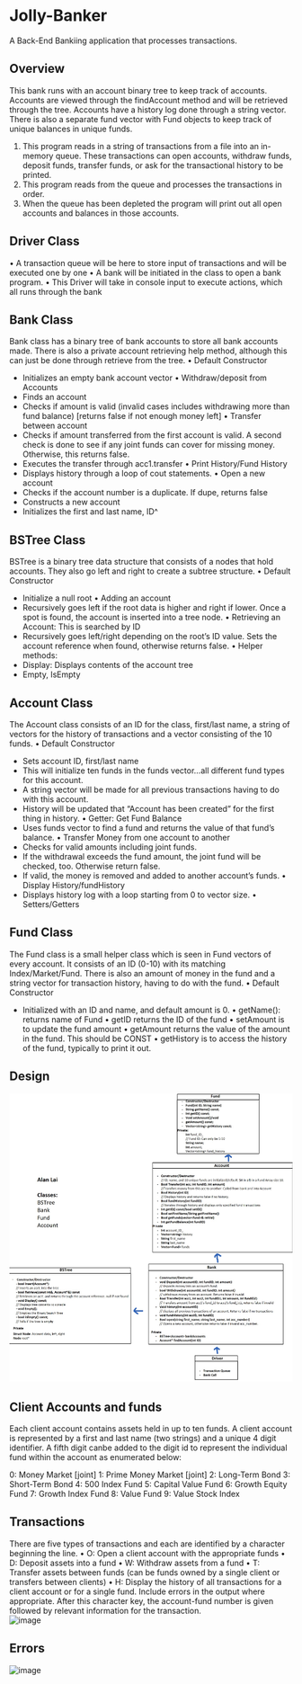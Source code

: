 # Jolly-Banker
A Back-End Bankiing application that processes transactions. 

## Overview
This bank runs with an account binary tree to keep track of accounts. Accounts are viewed through the findAccount method and will be retrieved through the tree. Accounts have a history log done through a string vector. There is also a separate fund vector with Fund objects to keep track of unique balances in unique funds. 
1. This program reads in a string of transactions from a file into an in-memory queue. These transactions can open accounts, withdraw funds, deposit funds, transfer funds, or ask for the transactional history to be printed.
2. This program reads from the queue and processes the transactions in order.
3. When the queue has been depleted the program will print out all open accounts and balances in those accounts.

## Driver Class
•	A transaction queue will be here to store input of transactions and will be executed one by one
•	A bank will be initiated in the class to open a bank program.
•	This Driver will take in console input to execute actions, which all runs through the bank

## Bank Class
Bank class has a binary tree of bank accounts to store all bank accounts made. There is also a private account retrieving help method, although this can just be done through retrieve from the tree.
•	Default Constructor
-	Initializes an empty bank account vector
•	Withdraw/deposit  from Accounts
-	Finds an account
-	Checks if amount is valid (invalid cases includes withdrawing more than fund balance) [returns false if not enough money left]
•	Transfer between account
-	Checks if amount transferred from the first account is valid. A second check is done to see if any joint funds can cover for missing money. Otherwise, this returns false.
-	Executes the transfer through acc1.transfer
•	Print History/Fund History
-	Displays history through a loop of cout statements. 
•	Open a new account
-	Checks if the account number is a duplicate. If dupe, returns false
-	Constructs a new account 
-	Initializes the first and last name, ID^

## BSTree Class
BSTree is a binary tree data structure that consists of a nodes that hold accounts. They also go left and right to create a subtree structure. 
•	Default Constructor
-	Initialize a null root
•	Adding an account
-	Recursively goes left if the root data is higher and right if lower. Once a spot is found, the account is inserted into a tree node.
•	Retrieving an Account: This is searched by ID
-	Recursively goes left/right depending on the root’s ID value. Sets the account reference when found, otherwise returns false.
•	Helper methods: 
-	Display: Displays contents of the account tree
-	Empty, IsEmpty

## Account Class
The Account class consists of an ID for the class, first/last name, a string of vectors for the history of transactions and a vector consisting of the 10 funds.
•	Default Constructor
-	Sets account ID, first/last name
-	This will initialize ten funds in the funds vector…all different fund types for this account. 
-	A string vector will be made for all previous transactions having to do with this account.
-	History will be updated that “Account <id> has been created” for the first thing in history.
•	Getter: Get Fund Balance
-	Uses funds vector to find a fund and returns the value of that fund’s balance.
•	Transfer Money from one account to another
-	Checks for valid amounts including joint funds. 
-	If the withdrawal exceeds the fund amount, the joint fund will be checked, too. Otherwise return false.
-	If valid, the money is removed and added to another account’s funds.
•	Display History/fundHistory
-	Displays history log with a loop starting from 0 to vector size.
•	Setters/Getters

## Fund Class
The Fund class is a small helper class which is seen in Fund vectors of every account. It consists of an ID (0-10) with its matching Index/Market/Fund. There is also an amount of money in the fund and a string vector for transaction history, having to do with the fund.
•	Default Constructor
-	Initialized with an ID and name, and default amount is  0.
•	getName(): returns name of Fund
•	getID returns the ID of the fund
•	setAmount is to update the fund amount
•	getAmount returns the value of the amount in the fund. This should be CONST
•	getHistory is to access the history of the fund, typically to print it out.


## Design

![alt text](https://github.com/alan-lai1738/Jolly-Banker/blob/main/InkedProgram%205%20design%20Alan_LI.jpg?raw=true)
  
  
## Client Accounts and funds
Each client account contains assets held in up to ten funds.  A client account is represented by a first and last name (two strings) and a unique 4 digit identifier.  A fifth digit canbe added to the digit id to represent the individual fund within the account as enumerated below:
  
0: Money Market [joint]
1: Prime Money Market [joint] 
2: Long-Term Bond 
3: Short-Term Bond 
4: 500 Index Fund 
5: Capital Value Fund
6: Growth Equity Fund
7: Growth Index Fund
8: Value Fund
9: Value Stock Index
  
## Transactions
There are five types of transactions and each are identified by a character beginning the line. 
• O:  Open a client account with the appropriate funds
• D:  Deposit assets into a fund
• W: Withdraw assets from a fund
• T:  Transfer assets between funds (can be funds owned by a single client or transfers between clients)
• H:  Display the history of all transactions for a client account or for a single fund.  Include errors in the output where appropriate. After this character key, the account-fund number is given followed by relevant information for the transaction.   
 ![image](https://user-images.githubusercontent.com/70036749/125998723-95182f55-59ef-47fc-872e-27ef11a4f56c.png)

 ## Errors
 ![image](https://user-images.githubusercontent.com/70036749/125998813-3c64c035-3722-4291-bc97-90fdfb2f52d2.png)

